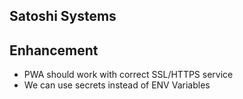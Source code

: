 ## Satoshi Systems

## Enhancement

- PWA should work with correct SSL/HTTPS service
- We can use secrets instead of ENV Variables